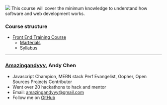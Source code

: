 ![](https://i.imgur.com/PP7USjs.png)
This course will cover the minimum knowledge to understand how software and web development works.

### Course structure
- [Front End Training Course](https://github.com/amazingandyyy/FrontEndTraining)
    - [Marterials](https://github.com/amazingandyyy/FrontEndTraining/blob/master/MATERIALS.md)
    - [Syllabus](https://github.com/amazingandyyy/FrontEndTraining/blob/master/ABOUT.md)

---
### [Amazingandyyy](https://amazingandyyy.github.io), Andy Chen
- Javascript Champion, MERN stack Perf Evangelist, Gopher, Open Sources Projects Contributor
- Went over 20 hackathons to hack and mentor
- Email: amazingandyyy@gmail.com
- Follow me on [GitHub]('https://github.com/amazingandyyy')
